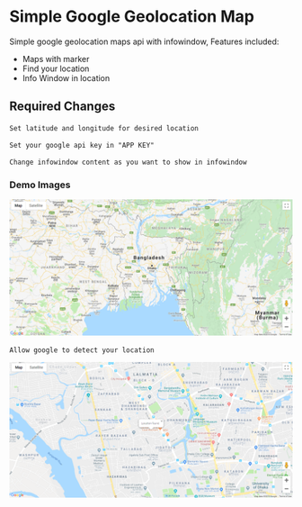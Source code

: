 # Simple Google Geolocation Map
Simple google geolocation maps api with infowindow, Features included:
- Maps with marker
- Find your location
- Info Window in location

## Required Changes

```
Set latitude and longitude for desired location
```

```
Set your google api key in "APP KEY"
```

```
Change infowindow content as you want to show in infowindow
```

### Demo Images
<img src="geolocation.png">

```
Allow google to detect your location
```

<img src="location_find.png">
